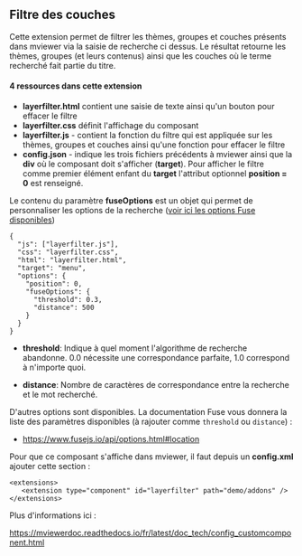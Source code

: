 ## Filtre des couches

Cette extension permet de filtrer les thèmes, groupes et couches présents dans mviewer via la saisie de recherche ci dessus. Le résultat retourne les thèmes, groupes (et leurs contenus) ainsi que les couches où le terme recherché fait partie du titre.

#### 4 ressources dans cette extension

 - **layerfilter.html** contient une saisie de texte ainsi qu'un bouton pour effacer le filtre
 - **layerfilter.css** définit l'affichage du composant
 - **layerfilter.js** - contient la fonction du filtre qui est appliquée sur les thèmes, groupes et couches ainsi qu'une fonction pour effacer le filtre
 - **config.json** - indique les trois fichiers précédents à mviewer ainsi que la **div** où le composant doit s'afficher (**target**). 
 Pour afficher le filtre comme premier élément enfant du **target** l'attribut optionnel **position = 0** est renseigné.
 
 Le contenu du paramètre **fuseOptions** est un objet qui permet de personnaliser les options de la recherche ([voir ici les options Fuse disponibles](https://fusejs.io/api/options.html))

````
{
  "js": ["layerfilter.js"],
  "css": "layerfilter.css",
  "html": "layerfilter.html",
  "target": "menu",
  "options": {
    "position": 0,
    "fuseOptions": {
      "threshold": 0.3,
      "distance": 500
    }
  }
}
````

- **threshold**: Indique à quel moment l'algorithme de recherche abandonne. 0.0 nécessite une correspondance parfaite, 1.0 correspond à n'importe quoi.

- **distance**: Nombre de caractères de correspondance entre la recherche et le mot recherché.

D'autres options sont disponibles. La documentation Fuse vous donnera la liste des paramètres disponibles (à rajouter comme `threshold` ou `distance`) :

- https://www.fusejs.io/api/options.html#location


Pour que ce composant s'affiche dans mviewer, il faut depuis un **config.xml** ajouter cette section :

 ````
 <extensions>
    <extension type="component" id="layerfilter" path="demo/addons" />
</extensions>
 ````

Plus d'informations ici :

https://mviewerdoc.readthedocs.io/fr/latest/doc_tech/config_customcomponent.html
